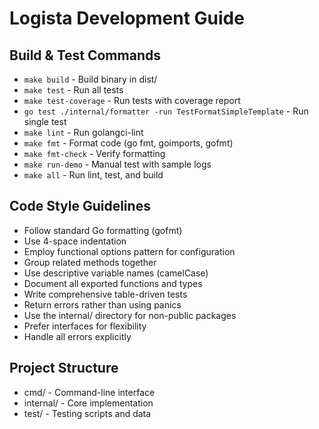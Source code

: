 # Logista Development Guide

## Build & Test Commands

- `make build` - Build binary in dist/
- `make test` - Run all tests
- `make test-coverage` - Run tests with coverage report
- `go test ./internal/formatter -run TestFormatSimpleTemplate` - Run single test
- `make lint` - Run golangci-lint
- `make fmt` - Format code (go fmt, goimports, gofmt)
- `make fmt-check` - Verify formatting
- `make run-demo` - Manual test with sample logs
- `make all` - Run lint, test, and build

## Code Style Guidelines

- Follow standard Go formatting (gofmt)
- Use 4-space indentation
- Employ functional options pattern for configuration
- Group related methods together
- Use descriptive variable names (camelCase)
- Document all exported functions and types
- Write comprehensive table-driven tests
- Return errors rather than using panics
- Use the internal/ directory for non-public packages
- Prefer interfaces for flexibility
- Handle all errors explicitly

## Project Structure

- cmd/ - Command-line interface
- internal/ - Core implementation
- test/ - Testing scripts and data
